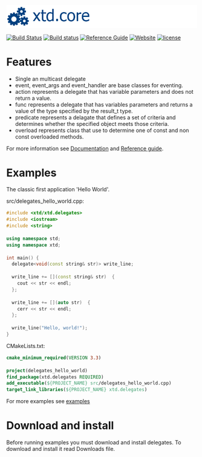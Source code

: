 [![delegates](docs/pictures/header.png)](https://gammasoft71.wixsite.com/xtd-delegates)

[![Build Status](https://travis-ci.org/gammasoft71/xtd_delegates.svg?branch=master)](https://travis-ci.org/gammasoft71/xtd_delegates)
[![Build status](https://ci.appveyor.com/api/projects/status/6483r6dkpixsyxs9?svg=true)](https://ci.appveyor.com/project/gammasoft71/xtd-delegates)
[![Reference Guide](https://img.shields.io/badge/code-Reference_Guide-brightgreen.svg)](https://codedocs.xyz/gammasoft71/xtd-delegates/)
[![Website](https://img.shields.io/badge/web-gammasoft-brightgreen.svg)](https://gammasoft71.wixsite.com/gammasoft)
[![license](https://img.shields.io/github/license/gammasoft71/xtd.delegates.svg)](LICENSE.md)
<!--- 
[![Download delegates](https://img.shields.io/sourceforge/dt/delegates.svg)](https://sourceforge.net/projects/delegates/files/latest/download)
[![GitHub top language](https://img.shields.io/github/languages/top/gammasoft71/xtd.delegates.svg)](README.md)
[![Windows](https://img.shields.io/badge/os-Windows-004080.svg)](README.md)
[![macOS](https://img.shields.io/badge/os-macOS-004080.svg)](README.md)
[![Linux](https://img.shields.io/badge/os-Linux-004080.svg)](README.md)
[![codecov](https://codecov.io/gh/gammasoft71/xtd.delegates/branch/master/graph/badge.svg)](https://codecov.io/gh/gammasoft71/xtd.delegates)
--->

# Features

* Single an multicast delegate
* event, event_args and event_handler are base classes for eventing.
* action represents a delegate that has variable parameters and does not return a value.
* func represents a delegate that has variables parameters and returns a value of the type specified by the result_t type.
* predicate represents a delagate that defines a set of criteria and determines whether the specified object meets those criteria.
* overload represents class that use to determine one of const and non const overloaded methods.

For more information see [Documentation](docs) and [Reference guide](https://codedocs.xyz/gammasoft71/xtd-delegates).

# Examples

The classic first application 'Hello World'.

src/delegates_hello_world.cpp:

```c++
#include <xtd/xtd.delegates>
#include <iostream>
#include <string>

using namespace std;
using namespace xtd;

int main() {
  delegate<void(const string& str)> write_line;
  
  write_line += [](const string& str)  {
    cout << str << endl;
  };
  
  write_line += [](auto str)  {
    cerr << str << endl;
  };
  
  write_line("Hello, world!");
}
```

CMakeLists.txt:

```cmake
cmake_minimum_required(VERSION 3.3)

project(delegates_hello_world)
find_package(xtd.delegates REQUIRED)
add_executable(${PROJECT_NAME} src/delegates_hello_world.cpp)
target_link_libraries(${PROJECT_NAME} xtd.delegates)
```

For more examples see [examples](examples)

# Download and install

Before running examples you must download and install delegates. To download and install it read Downloads file.

